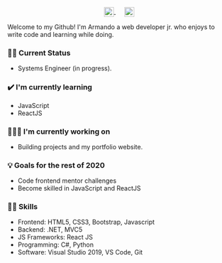 <p align='center'>
<a href="https://twitter.com/nery_pwn">
  <img align="center" alt="Hemant Joshi| Twitter" width="22px" src="https://cdn.jsdelivr.net/npm/simple-icons@v3/icons/twitter.svg" />
</a>&nbsp;&nbsp;&nbsp;&nbsp;
<a href="https://www.linkedin.com/in/armandonery34/">
  <img align="center" alt="Linkedin" width="22px" src="https://cdn.jsdelivr.net/npm/simple-icons@v3/icons/linkedin.svg" />
</a>
</p>

Welcome to my Github! I'm Armando a web developer jr. who enjoys to write code and learning while doing.

### 🙎‍♂️ Current Status
- Systems Engineer (in progress).

### ✔️ I'm currently learning
- JavaScript
- ReactJS 

### 👨🏽‍💻 I'm currently working on
- Building projects and my portfolio website. 

### 💡 Goals for the rest of 2020
- Code frontend mentor challenges
- Become skilled in JavaScript and ReactJS

### 🧙‍♂️ Skills
- Frontend: HTML5, CSS3, Bootstrap, Javascript
- Backend: .NET, MVC5
- JS Frameworks: React JS
- Programming: C#, Python
- Software: Visual Studio 2019, VS Code, Git





